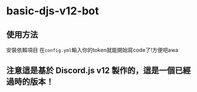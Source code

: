 # basic-djs-v12-bot
## 使用方法
安裝依賴項目
在`config.yml`輸入你的token就能開始寫code了!方便吧awa
## 注意這是基於 Discord.js v12 製作的，這是一個已經過時的版本！
